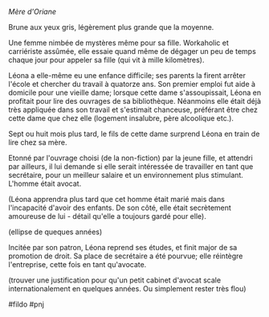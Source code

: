 *Mère d'Oriane*

Brune aux yeux gris, légèrement plus grande que la moyenne.

Une femme nimbée de mystères même pour sa fille. Workaholic et carriériste assûmée, elle essaie quand même de dégager un peu de temps chaque jour pour appeler sa fille (qui vit à mille kilomètres).

Léona a elle-même eu une enfance difficile; ses parents la firent arrêter l'école et chercher du travail à quatorze ans. Son premier emploi fut aide à domicile pour une vieille dame; lorsque cette dame s'assoupissait, Léona en profitait pour lire des ouvrages de sa bibliothèque. Néanmoins elle était déjà très appliquée dans son travail et s'estimait chanceuse, préférant être chez cette dame que chez elle (logement insalubre, père alcoolique etc.).

Sept ou huit mois plus tard, le fils de cette dame surprend Léona en train de lire chez sa mère.

Etonné par l'ouvrage choisi (de la non-fiction) par la jeune fille, et attendri par ailleurs, il lui demande si elle serait intéressée de travailler en tant que secrétaire, pour un meilleur salaire et un environnement plus stimulant. L'homme était avocat.

(Léona apprendra plus tard que cet homme était marié mais dans l'incapacité d'avoir des enfants. De son côté, elle était secrètement amoureuse de lui - détail qu'elle a toujours gardé pour elle).

(ellipse de queques années)

Incitée par son patron, Léona reprend ses études, et finit major de sa promotion de droit. Sa place de secrétaire a été pourvue; elle réintègre l'entreprise, cette fois en tant qu'avocate.

(trouver une justification pour qu'un petit cabinet d'avocat scale internationalement en quelques années. Ou simplement rester très flou)

#fildo #pnj